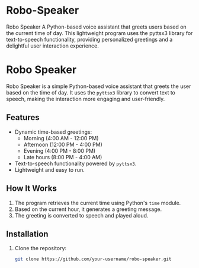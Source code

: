 # Robo-Speaker
Robo Speaker A Python-based voice assistant that greets users based on the current time of day. This lightweight program uses the pyttsx3 library for text-to-speech functionality, providing personalized greetings and a delightful user interaction experience.


# Robo Speaker

Robo Speaker is a simple Python-based voice assistant that greets the user based on the time of day. It uses the `pyttsx3` library to convert text to speech, making the interaction more engaging and user-friendly.

## Features
- Dynamic time-based greetings:
  - Morning (4:00 AM - 12:00 PM)
  - Afternoon (12:00 PM - 4:00 PM)
  - Evening (4:00 PM - 8:00 PM)
  - Late hours (8:00 PM - 4:00 AM)
- Text-to-speech functionality powered by `pyttsx3`.
- Lightweight and easy to run.

## How It Works
1. The program retrieves the current time using Python's `time` module.
2. Based on the current hour, it generates a greeting message.
3. The greeting is converted to speech and played aloud.

## Installation

1. Clone the repository:
   ```bash
   git clone https://github.com/your-username/robo-speaker.git
